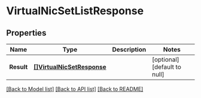 # VirtualNicSetListResponse

## Properties
Name | Type | Description | Notes
------------ | ------------- | ------------- | -------------
**Result** | [**[]VirtualNicSetResponse**](VirtualNicSet-response.md) |  | [optional] [default to null]

[[Back to Model list]](../README.md#documentation-for-models) [[Back to API list]](../README.md#documentation-for-api-endpoints) [[Back to README]](../README.md)


